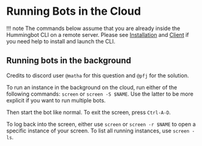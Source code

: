 # Running Bots in the Cloud

!!! note
    The commands below assume that you are already inside the Hummingbot CLI on a remote server. Please see [Installation](/installation) and [Client](/operation/client) if you need help to install and launch the CLI.

## Running bots in the background

Credits to discord user `@matha` for this question and `@pfj` for the solution.

To run an instance in the background on the cloud, run either of the following commands: `screen` or `screen -S $NAME`. Use the latter to be more explicit if you want to run multiple bots.

Then start the bot like normal. To exit the screen, press `Ctrl-A-D`. 

To log back into the screen, either use `screen` or `screen -r $NAME` to open a specific instance of your screen. To list all running instances, use `screen -ls`.
